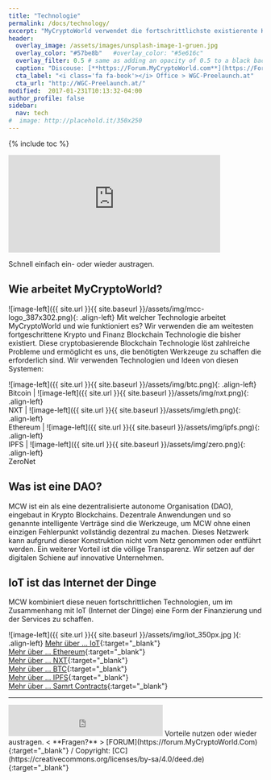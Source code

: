 ```yaml
---
title: "Technologie"
permalink: /docs/technology/
excerpt: "MyCryptoWorld verwendet die fortschrittlichste existierente Krypto- und Finanz-Blockchain-Technologie. "
header:
  overlay_image: /assets/images/unsplash-image-1-gruen.jpg
  overlay_color: "#57be8b"   #overlay_color: "#5e616c"
  overlay_filter: 0.5 # same as adding an opacity of 0.5 to a black background
  caption: "Discouse: [**https://Forum.MyCryptoWorld.com**](https://Forum.MyCryptoWorld.com){:target='_blank'}"
  cta_label: "<i class='fa fa-book'></i> Office > WGC-Preelaunch.at"
  cta_url: "http://WGC-Preelaunch.at/"
modified:  2017-01-231T10:13:32-04:00
author_profile: false
sidebar:
  nav: tech
#  image: http://placehold.it/350x250
---
```

{% include toc %}

<iframe class="ktv2" src="https://klicktipp.s3.amazonaws.com/userimages/27858/forms/59923/1dw3zmpxz8zed59.html" 
style="position:relative;display:inline-block;border:none;background:transparent none no-repeat scroll 0 0;margin:0;" width="420" height="194" scrolling="no"></iframe>

Schnell einfach ein- oder wieder austragen.

## Wie arbeitet MyCryptoWorld?

![image-left]({{ site.url }}{{ site.baseurl }}/assets/img/mcc-logo_387x302.png){: .align-left} Mit welcher Technologie arbeitet MyCryptoWorld und wie funktioniert es? Wir verwenden die am weitesten fortgeschrittene Krypto und Finanz Blockchain Technologie die bisher existiert. Diese cryptobasierende Blockchain Technologie löst zahlreiche Probleme und ermöglicht es uns, die benötigten Werkzeuge zu schaffen die erforderlich sind. Wir verwenden Technologien und Ideen von diesen Systemen:

![image-left]({{ site.url }}{{ site.baseurl }}/assets/img/btc.png){: .align-left} <br>Bitcoin | ![image-left]({{ site.url }}{{ site.baseurl }}/assets/img/nxt.png){: .align-left} <br>NXT | ![image-left]({{ site.url }}{{ site.baseurl }}/assets/img/eth.png){: .align-left} <br>Ethereum | ![image-left]({{ site.url }}{{ site.baseurl }}/assets/img/ipfs.png){: .align-left} <br>IPFS | ![image-left]({{ site.url }}{{ site.baseurl }}/assets/img/zero.png){: .align-left} <br>ZeroNet

## Was ist eine DAO?
MCW ist ein als eine dezentralisierte autonome Organisation (DAO), eingebaut in Krypto Blockchains. Dezentrale Anwendungen und so genannte intelligente Verträge sind die Werkzeuge, um MCW ohne einen einzigen Fehlerpunkt vollständig dezentral zu machen. Dieses Netzwerk kann aufgrund dieser Konstruktion nicht vom Netz genommen oder entführt werden. Ein weiterer Vorteil ist die völlige Transparenz. Wir setzen auf der digitalen Schiene auf innovative Unternehmen.

## IoT ist das Internet der Dinge
MCW kombiniert diese neuen fortschrittlichen Technologien, um im Zusammenhang mit IoT (Internet der Dinge) eine Form der Finanzierung und der Services zu schaffen.

![image-left]({{ site.url }}{{ site.baseurl }}/assets/img/iot_350px.jpg
){: .align-left}
[Mehr über ... IoT](https://en.wikipedia.org/wiki/Internet_of_Things){:target="_blank"}<br>
[Mehr über ... Ethereum](https://en.wikipedia.org/wiki/Ethereum){:target="_blank"}<br>
[Mehr über ... NXT](https://en.wikipedia.org/wiki/Nxt){:target="_blank"}<br>
[Mehr über ... BTC](http://en.wikipedia.org/wiki/Bitcoin){:target="_blank"}<br>
[Mehr über ... IPFS](https://en.wikipedia.org/wiki/InterPlanetary_File_System){:target="_blank"}<br>
[Mehr über ... Samrt Contracts](https://en.wikipedia.org/wiki/Smart_contract){:target="_blank"}<br>

---
<iframe class="ktv2" src="https://klicktipp.s3.amazonaws.com/userimages/27858/forms/59928/1dw8zmpxz8z84a3.html"
style="position:relative;display:inline-block;border:none;background:transparent none no-repeat scroll 0 0;margin:0;" width="306" height="62" scrolling="no"></iframe>
Vorteile nutzen oder wieder austragen.  < **Fragen?** > [FORUM](https://forum.MyCryptoWorld.Com){:target="_blank"} / Copyright: [CC](https://creativecommons.org/licenses/by-sa/4.0/deed.de){:target="_blank"}
